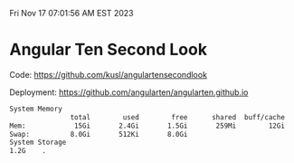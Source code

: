 Fri Nov 17 07:01:56 AM EST 2023

# Angular Ten Second Look

Code: https://github.com/kusl/angulartensecondlook

Deployment: https://github.com/angularten/angularten.github.io

```bash
System Memory
               total        used        free      shared  buff/cache   available
Mem:            15Gi       2.4Gi       1.5Gi       259Mi        12Gi        12Gi
Swap:          8.0Gi       512Ki       8.0Gi
System Storage
1.2G	.
